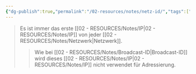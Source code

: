 ```yaml
---
{"dg-publish":true,"permalink":"/02-resources/notes/netz-id/","tags":["netzwerk/ip"],"noteIcon":"","updated":"2025-09-05T10:12:30.880+02:00"}
---
```


>Es ist immer das erste [[02 - RESOURCES/Notes/IP\|02 - RESOURCES/Notes/IP]] von jeder [[02 - RESOURCES/Notes/Netzwerk\|Netzwerk]].
>>Wie bei [[02 - RESOURCES/Notes/Broadcast-ID\|Broadcast-ID]]  wird dieses [[02 - RESOURCES/Notes/IP\|02 - RESOURCES/Notes/IP]] nicht verwendet für Adressierung.

